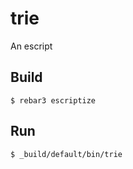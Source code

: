 trie
=====

An escript

Build
-----

    $ rebar3 escriptize

Run
---

    $ _build/default/bin/trie

